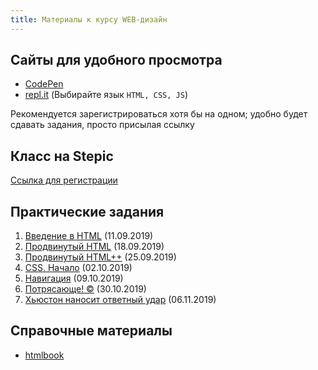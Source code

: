```yaml
---
title: Материалы к курсу WEB-дизайн
---
```


## Сайты для удобного просмотра

- [CodePen]
- [repl.it] (Выбирайте язык `HTML, CSS, JS`)

Рекомендуется зарегистрироваться
хотя бы на одном;
удобно будет сдавать задания,
просто присылая ссылку

## Класс на Stepic

[Ссылка для регистрации][Stepic]

## Практические задания

  1. [Введение в HTML](01.html) (11.09.2019)
  1. [Продвинутый HTML](02.html) (18.09.2019)
  1. [Продвинутый HTML++](03.html) (25.09.2019)
  1. [CSS. Начало](04.html) (02.10.2019)
  1. [Навигация](05.html) (09.10.2019)
  1. [Потрясающе! &copy;](06.html) (30.10.2019)
  1. [Хьюстон наносит ответный удар](07.html) (06.11.2019)

## Справочные материалы

- [htmlbook]

[CodePen]: https://codepen.io/
[repl.it]: https://repl.it/
[Stepic]: https://stepik.org/join-class/d96bcf2b40faf139dc7c2191f49ef8aeea0cd193
[htmlbook]: http://htmlbook.ru/
